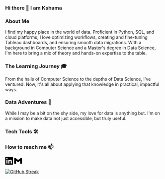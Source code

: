 ### Hi there 👋 I am Kshama

### About Me
I find my happy place in the world of data. Proficient in Python, SQL, and cloud platforms, I love optimizing workflows, creating and fine-tuning Tableau dashboards, and ensuring smooth data migrations. With a background in Computer Science and a Master's degree in Data Science, I'm here to bring a mix of theory and hands-on expertise to the table.

### The Learning Journey 🎓 
From the halls of Computer Science to the depths of Data Science, I've ventured. Now, it's all about applying that knowledge in practical, impactful ways.

### Data Adventures 💼 
While I may be a bit on the shy side, my love for data is anything but. I'm on a mission to make data not just accessible, but truly useful.

### Tech Tools 🛠️ 

### How to reach me 📫 
<a href="https://www.linkedin.com/in/kshamakumar/" target="blank"><img align="center" src="https://github.com/kshamaakumar/kshamaakumar/blob/main/Contacts/linkedin.svg" height="25" /></a>
<a href="mailto:kshama.kumar94@gmail.com" target="blank"><img align="center" src="https://github.com/kshamaakumar/kshamaakumar/blob/main/Contacts/gmail.svg" height="25" /></a>


[![GitHub Streak](https://github-readme-streak-stats.herokuapp.com?user=kshamaakumar&theme=nordfox&exclude_days=Sun%2CSat)](https://git.io/streak-stats)

